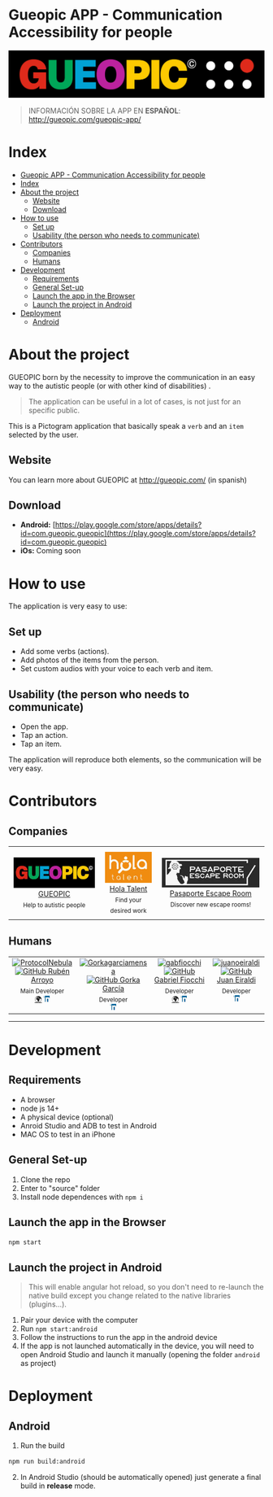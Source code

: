 # Gueopic APP - Communication Accessibility for people

![GUEOPIC Logo](readme-assets/header.jpeg)

> INFORMACIÓN SOBRE LA APP EN **ESPAÑOL**: http://gueopic.com/gueopic-app/

# Index

- [Gueopic APP - Communication Accessibility for people](#gueopic-app---communication-accessibility-for-people)
- [Index](#index)
- [About the project](#about-the-project)
  - [Website](#website)
  - [Download](#download)
- [How to use](#how-to-use)
  - [Set up](#set-up)
  - [Usability (the person who needs to communicate)](#usability-the-person-who-needs-to-communicate)
- [Contributors](#contributors)
  - [Companies](#companies)
  - [Humans](#humans)
- [Development](#development)
  - [Requirements](#requirements)
  - [General Set-up](#general-set-up)
  - [Launch the app in the Browser](#launch-the-app-in-the-browser)
  - [Launch the project in Android](#launch-the-project-in-android)
- [Deployment](#deployment)
  - [Android](#android)

# About the project

GUEOPIC born by the necessity to improve the communication in an easy way to the autistic people (or with other kind of disabilities) .

> The application can be useful in a lot of cases, is not just for an specific public.

This is a Pictogram application that basically speak a `verb` and an `item` selected by the user.

## Website

You can learn more about GUEOPIC at http://gueopic.com/ (in spanish)

## Download

- **Android:** [https://play.google.com/store/apps/details?id=com.gueopic.gueopic](https://play.google.com/store/apps/details?id=com.gueopic.gueopic)
- **iOs:** Coming soon

# How to use

The application is very easy to use:

## Set up

- Add some verbs (actions).
- Add photos of the items from the person.
- Set custom audios with your voice to each verb and item.

## Usability (the person who needs to communicate)

- Open the app.
- Tap an action.
- Tap an item.

The application will reproduce both elements, so the communication will be very easy.

# Contributors

## Companies

<!-- markdownlint-disable -->
<table>
  <tr>
    <td align="center" valign="middle" style="padding: 10px;">
      <a href="http://gueopic.com/" target="_blank">
        <img src="readme-assets/sponsors/gueopic.jpeg" alt="HolaTalent"><br />
        GUEOPIC <br>
      </a>
      <sub>Help to autistic people</sub>
    </td>
    <td align="center" valign="middle" style="padding: 10px;">
      <a href="https://holatalent.com" target="_blank">
        <img src="readme-assets/sponsors/hola_talent.jpg" alt="HolaTalent"><br />
        Hola Talent <br>
      </a>
      <sub>Find your desired work</sub>
    </td>
    <td align="center" valign="middle" style="padding: 10px;">
      <a href="https://pasaporteescaperoom.com/" target="_blank">
        <img src="readme-assets/sponsors/pasaporte_escape_room.jpg" alt="PasaporteEscapeRoom"><br />
        Pasaporte Escape Room <br>
      </a>
      <sub>Discover new escape rooms!</sub>
    </td>
  </tr>
</table>


## Humans

<!-- markdownlint-disable -->
<table>
  <tr>
    <td align="center" valign="top">
      <a href="https://github.com/ProtocolNebula" target="_blank">
        <img src="https://avatars.githubusercontent.com/u/3286840?v=4" alt="ProtocolNebula" width="100" height="100"><br />
        <img src="https://github.githubassets.com/favicons/favicon.png" alt="GitHub" width="15"> Rubén Arroyo <br>
      </a>
      <sub>Main Developer</sub><br>
      <a href="https://racs.es" target="_blank" title="racs.es">🌍</a>
      <a href="https://www.linkedin.com/in/ruben-arroyo-ceruelo/">
        <img src="readme-assets/icon_linkedin.jpeg" alt="LinkedIn" width="12">
      </a>
    </td>
    <td align="center" valign="top">
      <a href="https://github.com/Gorkagarciamensa" target="_blank">
        <img src="https://avatars.githubusercontent.com/u/56064972?v=4" alt="Gorkagarciamensa" width="100" height="100"><br />
        <img src="https://github.githubassets.com/favicons/favicon.png" alt="GitHub" width="15"> Gorka García <br>
      </a>
      <sub>Developer</sub><br>
      <a href="https://www.linkedin.com/in/gorkagarciamensa/">
        <img src="readme-assets/icon_linkedin.jpeg" alt="LinkedIn" width="12">
      </a>
    </td>
    <td align="center" valign="top">
      <a href="https://github.com/gabfiocchi" target="_blank">
        <img src="https://avatars.githubusercontent.com/u/9122190?v=4" alt="gabfiocchi" width="100" height="100"><br />
        <img src="https://github.githubassets.com/favicons/favicon.png" alt="GitHub" width="15"> Gabriel Fiocchi <br>
      </a>
      <sub>Developer</sub><br>
      <a href="https://gabfiocchi.com" target="_blank" title="gabfiocchi.com">🌍</a> 
      <a href="https://www.linkedin.com/in/gabfiocchi">
        <img src="readme-assets/icon_linkedin.jpeg" alt="LinkedIn" width="12">
      </a>
    </td>
    <td align="center" valign="top">
      <a href="https://github.com/juanoeiraldi" target="_blank">
        <img src="https://avatars.githubusercontent.com/u/72230349?v=4" alt="juanoeiraldi" width="100" height="100"><br />
        <img src="https://github.githubassets.com/favicons/favicon.png" alt="GitHub" width="15"> Juan Eiraldi <br>
      </a>
      <sub>Developer</sub><br>
      <a href="http://linkedin.com/in/juan-eiraldi-8268221b6">
        <img src="readme-assets/icon_linkedin.jpeg" alt="LinkedIn" width="12">
      </a>
    </td>
  </tr>
</table>
<!-- markdownlint-restore -->



<!--
<a href="https://github.com/gueopic/app/graphs/contributors">
  <img src="https://contrib.rocks/image?repo=gueopic/app" />
</a>

Made with [contrib.rocks](https://contrib.rocks). -->

---

# Development

## Requirements

- A browser
- node js 14+
- A physical device (optional)
- Anroid Studio and ADB to test in Android
- MAC OS to test in an iPhone

## General Set-up

1. Clone the repo
2. Enter to "source" folder
3. Install node dependences with `npm i`

## Launch the app in the Browser

```bash
npm start
```

## Launch the project in Android

> This will enable angular hot reload, so you don't need to re-launch the native build except you change related to the native libraries (plugins...).

1. Pair your device with the computer
2. Run `npm start:android`
3. Follow the instructions to run the app in the android device
4. If the app is not launched automatically in the device, you will need to open Android Studio and launch it manually (opening the folder `android` as project)

# Deployment

## Android

1. Run the build

```bash
npm run build:android
```

2. In Android Studio (should be automatically opened) just generate a final build in **release** mode.
